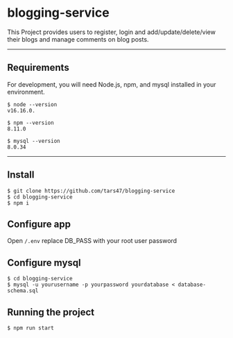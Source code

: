 # blogging-service

This Project provides users to register, login and add/update/delete/view their blogs and manage comments on blog posts.

---

## Requirements

For development, you will need Node.js, npm, and mysql installed in your environment.

    $ node --version
    v16.16.0.

    $ npm --version
    8.11.0

    $ mysql --version
    8.0.34

---

## Install

    $ git clone https://github.com/tars47/blogging-service
    $ cd blogging-service
    $ npm i

## Configure app

Open `/.env` replace DB_PASS with your root user password

## Configure mysql

    $ cd blogging-service
    $ mysql -u yourusername -p yourpassword yourdatabase < database-schema.sql

## Running the project

    $ npm run start
